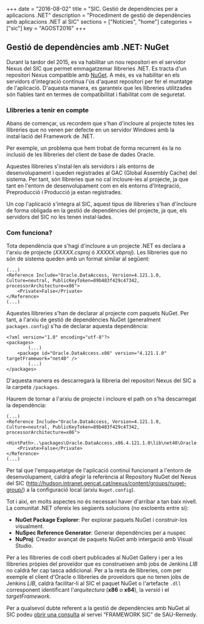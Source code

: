 +++
date        = "2016-08-02"
title       = "SIC. Gestió de dependències per a aplicacions .NET"
description = "Procediment de gestió de dependències amb aplicacions .NET al SIC"
sections    = ["Notícies", "home"]
categories  = ["sic"]
key         = "AGOST2016"
+++

## Gestió de dependències amb .NET: NuGet

Durant la tardor del 2015, es va habilitar un nou repositori en el servidor Nexus del SIC que permet emmagatzemar llibreries .NET. Es tracta d'un repositori Nexus compatible amb [NuGet](https://www.nuget.org/). A més, es va habilitar en els servidors d'integració contínua l'ús d'aquest repositori per fer el muntatge de l'aplicació. D'aquesta manera, es garanteix que les llibreries utilitzades són fiables tant en termes de compatibilitat i fiabilitat com de seguretat.

### Llibreries a tenir en compte

Abans de començar, us recordem que s'han d'incloure al projecte totes les llibreries que no venen per defecte en un servidor Windows amb la instal·lació del Framework de .NET.

Per exemple, un problema que hem trobat de forma recurrent és la no inclusió de les llibreries del client de base de dades Oracle.

Aquestes llibreries s'instal·len als servidors i als entorns de desenvolupament i queden registrades al GAC (Global Assembly Cache) del sistema. Per tant, són llibreries que no cal incloure-les al projecte, ja que tant en l'entorn de desenvolupament com en els entorns d'Integració, Preproducció i Producció ja estan registrades.

Un cop l'aplicació s'integra al SIC, aquest tipus de llibreries s'han d'incloure de forma obligada en la gestió de dependències del projecte, ja que, els servidors del SIC no les tenen instal·lades.

### Com funciona?

Tota dependència que s'hagi d'incloure a un projecte .NET es declara a l'arxiu de projecte (_XXXXX.csproj_ ó _XXXXX.vbproj_). Les llibreries que no són de sistema queden amb un format similar al següent:

	(...)
    <Reference Include="Oracle.DataAccess, Version=4.121.1.0, Culture=neutral, PublicKeyToken=89b483f429c47342, processorArchitecture=x86">
		<Private>False</Private>
    </Reference>
    (...)

Aquestes llibreries s'han de declarar al projecte com paquets NuGet. Per tant, a l'arxiu de gestió de dependències NuGet (generalment `packages.config`) s'ha de declarar aquesta dependència:

    <?xml version="1.0" encoding="utf-8"?>
    <packages>
            (...)
        <package id="Oracle.DataAccess.x86" version="4.121.1.0" targetFramework="net40" />
			(...)
    </packages>

D'aquesta manera es descarregarà la llibreria del repositori Nexus del SIC a la carpeta `/packages`.

Haurem de tornar a l'arxiu de projecte i incloure el path on s'ha descarregat la dependència:

	(...)
    <Reference Include="Oracle.DataAccess, Version=4.121.1.0, Culture=neutral, PublicKeyToken=89b483f429c47342, processorArchitecture=x86">
		<HintPath>..\packages\Oracle.DataAccess.x86.4.121.1.0\lib\net40\Oracle.DataAccess.dll</HintPath>
		<Private>False</Private>
    </Reference>
    (...)

Per tal que l'empaquetatge de l'aplicació continuï funcionant a l'entorn de desenvolupament, caldrà afegir la referència al Repository NuGet del Nexus del SIC (http://hudson.intranet.gencat.cat/nexus/content/groups/nuget-group/) a la configuració local (arxiu `Nuget.config`).

Tot i així, en molts aspectes no és necessari haver d'arribar a tan baix nivell. La comunitat .NET ofereix les següents solucions (no excloents entre si):

* **NuGet Package Explorer**: Per explorar paquets NuGet i construir-los visualment.
* **NuSpec Reference Generator**: Generar dependències per a nuspec
* **NuProj**: Creador avançat de paquets NuGet amb intergació amb Visual Studio.

Per a les llibreries de codi obert publicades al NuGet Gallery i per a les llibreries pròpies del proveïdor que es construeixen amb jobs de Jenkins *LIB* no caldrà fer cap tasca addicional. Per a la resta de llibreries, com per exemple el client d'Oracle o llibreries de proveïdors que no tenen jobs de Jenkins *LIB*, caldrà facilitar-li al SIC el paquet NuGet o l'artefacte `.dll` corresponent identificant l'*arquitectura* (**x86** o **x64**), la *versió* i el *targetFramework*.

Per a qualsevol dubte referent a la gestió de dependències amb NuGet al SIC  podeu [obrir una consulta](http://canigo.ctti.gencat.cat/sic/peticions/) al servei “FRAMEWORK SIC” de SAU-Remedy.
